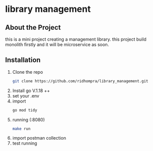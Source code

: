 # library management

## About the Project
this is a mini project creating a management library. this project build monolith firstly and it will be microservice as soon.

## Installation
1. Clone the repo
   ```sh
   git clone https://github.com/ridhompra/library_management.git
   ```
2. Install go V.1.18 ++
3. set your .env
4. import
    ```sh
    go mod tidy
    ```
5. running (:8080)
    ```sh
    make run
    ```
6. import postman collection
7. test running
